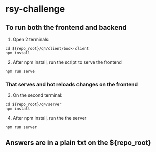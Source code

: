 # rsy-challenge

## To run both the frontend and backend

1. Open 2 terminals:

```
cd ${repo_root}/q4/client/book-client
npm install
```

2. After npm install, run the script to serve the frontend

```
npm run serve
```

### That serves and hot reloads changes on the frontend

3. On the second terminal:

```
cd ${repo_root}/q4/server
npm install
```

4. After npm install, run the the server

```
npm run server
```

## Answers are in a plain txt on the ${repo_root}
